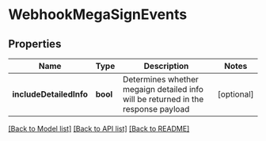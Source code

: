 # WebhookMegaSignEvents

## Properties
Name | Type | Description | Notes
------------ | ------------- | ------------- | -------------
**includeDetailedInfo** | **bool** | Determines whether megaign detailed info will be returned in the response payload | [optional] 

[[Back to Model list]](../README.md#documentation-for-models) [[Back to API list]](../README.md#documentation-for-api-endpoints) [[Back to README]](../README.md)


